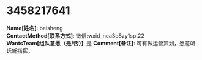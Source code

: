 # 3458217641

**Name[姓名]**: beisheng  
**ContactMethod[联系方式]**: 微信:wxid_nca3o8zy1spt22  
**WantsTeam[组队意愿（是/否）]**: 是
**Comment[备注]**: 可有做运营策划，愿意听话听指挥，  
